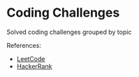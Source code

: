 # Coding Challenges
Solved coding challenges grouped by topic

References:
* [LeetCode](https://leetcode.com/)
* [HackerRank](https://www.hackerrank.com/)
